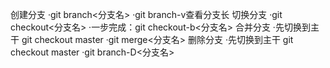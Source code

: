创建分支
·git branch<分支名>
·git branch-v查看分支长
切换分支
·git checkout<分支名>
·一步完成：git checkout-b<分支名>
合并分支
·先切换到主干 git checkout master
·git merge<分支名>
删除分支
·先切换到主干 git checkout master
·git branch-D<分支名>


